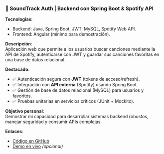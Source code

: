 ### 🎵 SoundTrack Auth | Backend con Spring Boot & Spotify API  

**Tecnologías**:  
- Backend: Java, Spring Boot, JWT, MySQL, Spotify Web API.  
- Frontend: Angular (mínimo para demostración).  

**Descripción**:  
Aplicación web que permite a los usuarios buscar canciones mediante la API de Spotify, autenticarse con JWT y guardar sus canciones favoritas en una base de datos relacional.  

**Destacado**:  
- ✅ Autenticación segura con **JWT** (tokens de acceso/refresh).  
- ✅ Integración con **API externa** (Spotify) usando Spring Boot.  
- ✅ Gestión de base de datos relacional (MySQL) para usuarios y favoritos.  
- ✅ Pruebas unitarias en servicios críticos (JUnit + Mockito).  

**Objetivo personal**:  
Demostrar mi capacidad para desarrollar sistemas backend robustos, manejar seguridad y consumir APIs complejas.  

**Enlaces**:  
- [Código en GitHub](https://github.com/tu-usuario/soundtrack-auth)  
- [Demo en vivo](https://tu-demo.com) *(opcional)*  
